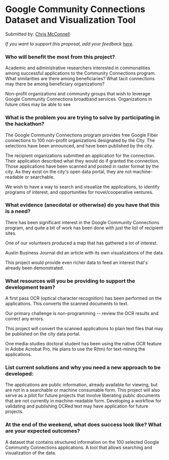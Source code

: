 # Google Community Connections Dataset and Visualization Tool

Submitted by: [Chris McConnell](https://github.com/McCnnll)

*If you want to support this proposal, add your feedback [here](https://github.com/open-austin/hackathon-ideas/issues/10).*


### Who will benefit the most from this project?

Academic and administrative researchers interested in commonalities among successful applications to the Community Connections program. What similarities are there among beneficiaries? What tacit connections may there be among beneficiary organizations?

Non-profit organizations and community groups that wish to leverage Google Community Connections broadband services. Organizations in future cities may be able to see 


### What is the problem you are trying to solve by participating in the hackathon?

The Google Community Connections program provides free Google Fiber
connections to 100 non-profit organizations designated by the City. The
selections have been announced, and have been published by the city.

The recipient organizations submitted an application for the connection.
Their application described what they would do if granted the connection.
Those applications have been scanned and posted in raster format by the city. As they exist on the city's open data portal, they are not machine-readable or searchable.

We wish to have a way to search and visualize the applications, to identify
programs of interest, and opportunities for novel/cooperative ventures.


### What evidence (anecdotal or otherwise) do you have that this is a need?

There has been significant interest in the Google Community Connections
program, and quite a bit of work has been done with just the list of
recipient sites.

One of our volunteers produced a map that has gathered a lot of interest.

Austin Business Journal did an article with its own visualizations of the
data.

This project would provide even richer data to feed an interest that's
already been demonstrated.


### What resources will you be providing to support the development team?

A first pass OCR (optical character recognition) has been performed on
the applications.  This converts the scanned documents to text.

Our primary challenge is non-programming -- review the OCR results and
correct any errors.

This project will convert the scanned applications to plain text files that may be published on the city data portal.

One media-studies doctoral student has been using the native OCR feature in Adobe Acrobat Pro. He plans to use the R(tm) for text-mining the applications. 


### List current solutions and why you need a new approach to be developed:

The applications are public information, already available for viewing, but are not in a searchable
or machine consumable form. This project will also serve as a pilot for future projects that involve liberating public documents that are not currently in machine-readable form. Developing a workflow for validating and publishing OCRed text may have application for future projects.


### At the end of the weekend, what does success look like? What are your expected outcomes?

A dataset that contains structured information on the 100 selected Google Community Connections
applications. A tool that allows searching and visualization of the data.


